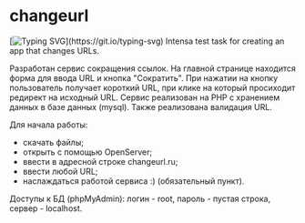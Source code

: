 # changeurl
[![Typing SVG](https://readme-typing-svg.herokuapp.com?color=%2336BCF7&lines=Легенды+потрясности!)](https://git.io/typing-svg)
Intensa test task for creating an app that changes URLs.

Разработан сервис сокращения ссылок.
На главной странице находится форма для ввода URL и кнопка "Сократить". При нажатии на кнопку пользователь получает короткий URL, при клике на который просиходит редирект на исходный URL.
Сервис реализован на PHP c хранением данных в базе данных (mysql).
Также реализована валидация URL.

Для начала работы:
  - скачать файлы;
  - открыть с помощью OpenServer;
  - ввести в адресной строке changeurl.ru;
  - ввести любой URL;
  - наслаждаться работой сервиса :) (обязательный пункт).

Доступы к БД (phpMyAdmin): логин - root, пароль - пустая строка, сервер - localhost.
